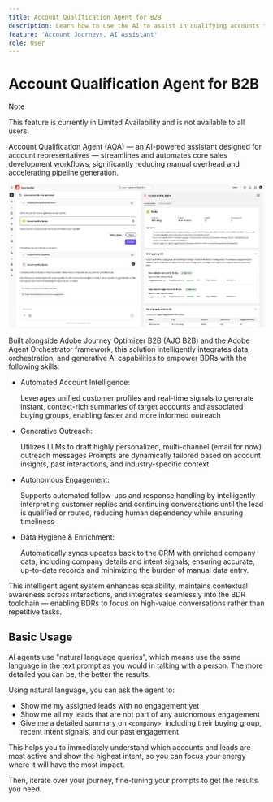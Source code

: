 ```yaml
---
title: Account Qualification Agent for B2B
description: Learn how to use the AI to assist in qualifying accounts that are ready for the next stage.
feature: 'Account Journeys, AI Assistant'
role: User
---
```


# Account Qualification Agent for B2B

>[!NOTE]
>This feature is currently in Limited Availability and is not available to all users.
>

Account Qualification Agent (AQA) — an AI-powered assistant designed for account representatives — streamlines and automates core sales development workflows, significantly reducing manual overhead and accelerating pipeline generation.

![Account Qualification Agent](assets/acc-qualification-agent.png)

Built alongside Adobe Journey Optimizer B2B (AJO B2B) and the Adobe Agent Orchestrator framework, this solution intelligently integrates data, orchestration, and generative AI capabilities to empower BDRs with the following skills:

* Automated Account Intelligence:

    Leverages unified customer profiles and real-time signals to generate instant, context-rich summaries of target accounts and associated buying groups, enabling faster and more informed outreach

* Generative Outreach:

    Utilizes LLMs to draft highly personalized, multi-channel (email for now) outreach messages
    Prompts are dynamically tailored based on account insights, past interactions, and industry-specific context

* Autonomous Engagement:

    Supports automated follow-ups and response handling by intelligently interpreting customer replies and continuing conversations until the lead is qualified or routed, reducing human dependency while ensuring timeliness

* Data Hygiene & Enrichment:

    Automatically syncs updates back to the CRM with enriched company data, including company details and intent signals, ensuring accurate, up-to-date records and minimizing the burden of manual data entry.

This intelligent agent system enhances scalability, maintains contextual awareness across interactions, and integrates seamlessly into the BDR toolchain — enabling BDRs to focus on high-value conversations rather than repetitive tasks.

## Basic Usage

AI agents use "natural language queries", which means use the same language in the text prompt as you would in talking with a person. The more detailed you can be, the better the results.


Using natural language, you can ask the agent to:

* Show me my assigned leads with no engagement yet
* Show me all my leads that are not part of any autonomous engagement
* Give me a detailed summary on `<company>`, including their buying group, recent intent signals, and our past engagement.

This helps you to immediately understand which accounts and leads are most active and show the highest intent, so you can focus your energy where it will have the most impact.

Then, iterate over your journey, fine-tuning your prompts to get the results you need.
